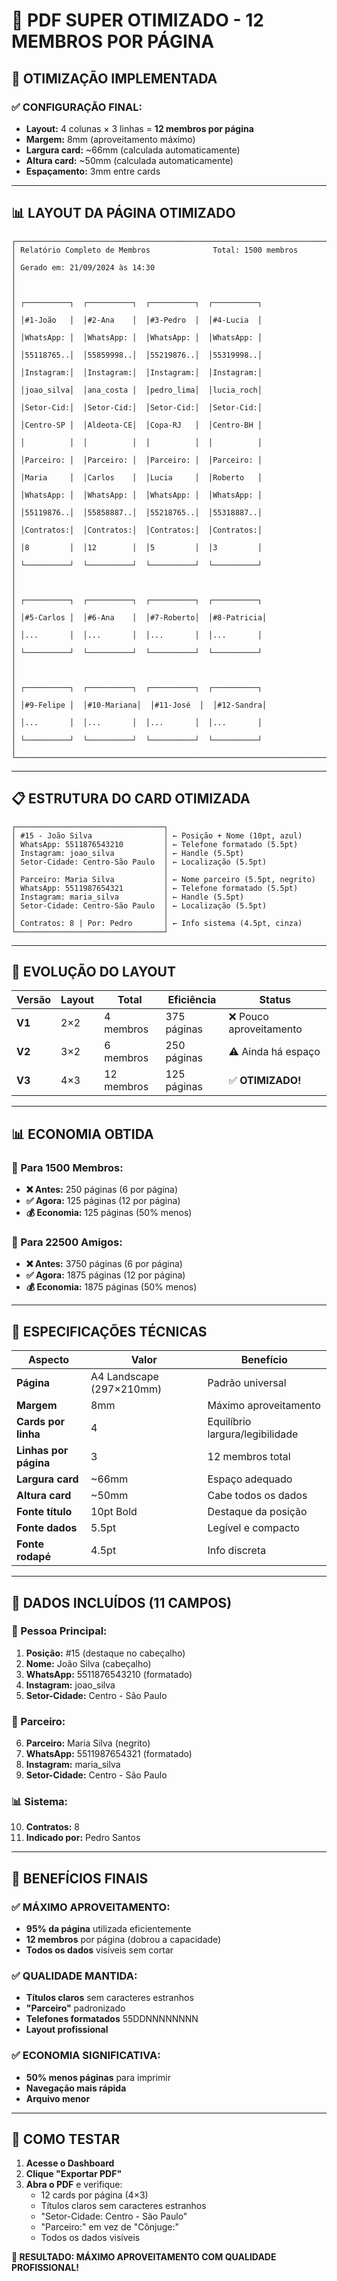 # 📄 **PDF SUPER OTIMIZADO - 12 MEMBROS POR PÁGINA**

## 🎯 **OTIMIZAÇÃO IMPLEMENTADA**

### **✅ CONFIGURAÇÃO FINAL:**
- **Layout:** 4 colunas × 3 linhas = **12 membros por página**
- **Margem:** 8mm (aproveitamento máximo)
- **Largura card:** ~66mm (calculada automaticamente)
- **Altura card:** ~50mm (calculada automaticamente)
- **Espaçamento:** 3mm entre cards

---

## 📊 **LAYOUT DA PÁGINA OTIMIZADO**

```
┌─────────────────────────────────────────────────────────────────────────┐
│ Relatório Completo de Membros              Total: 1500 membros          │
│ Gerado em: 21/09/2024 às 14:30                                         │
│                                                                         │
│ ┌──────────┐  ┌──────────┐  ┌──────────┐  ┌──────────┐                 │
│ │#1-João   │  │#2-Ana    │  │#3-Pedro  │  │#4-Lucia  │                 │
│ │WhatsApp: │  │WhatsApp: │  │WhatsApp: │  │WhatsApp: │                 │
│ │55118765..│  │55859998..│  │55219876..│  │55319998..│                 │
│ │Instagram:│  │Instagram:│  │Instagram:│  │Instagram:│                 │
│ │joao_silva│  │ana_costa │  │pedro_lima│  │lucia_roch│                 │
│ │Setor-Cid:│  │Setor-Cid:│  │Setor-Cid:│  │Setor-Cid:│                 │
│ │Centro-SP │  │Aldeota-CE│  │Copa-RJ   │  │Centro-BH │                 │
│ │          │  │          │  │          │  │          │                 │
│ │Parceiro: │  │Parceiro: │  │Parceiro: │  │Parceiro: │                 │
│ │Maria     │  │Carlos    │  │Lucia     │  │Roberto   │                 │
│ │WhatsApp: │  │WhatsApp: │  │WhatsApp: │  │WhatsApp: │                 │
│ │55119876..│  │55858887..│  │55218765..│  │55318887..│                 │
│ │Contratos:│  │Contratos:│  │Contratos:│  │Contratos:│                 │
│ │8         │  │12        │  │5         │  │3         │                 │
│ └──────────┘  └──────────┘  └──────────┘  └──────────┘                 │
│                                                                         │
│ ┌──────────┐  ┌──────────┐  ┌──────────┐  ┌──────────┐                 │
│ │#5-Carlos │  │#6-Ana    │  │#7-Roberto│  │#8-Patricia│                │
│ │...       │  │...       │  │...       │  │...       │                 │
│ └──────────┘  └──────────┘  └──────────┘  └──────────┘                 │
│                                                                         │
│ ┌──────────┐  ┌──────────┐  ┌──────────┐  ┌──────────┐                 │
│ │#9-Felipe │  │#10-Mariana│  │#11-José  │  │#12-Sandra│                │
│ │...       │  │...       │  │...       │  │...       │                 │
│ └──────────┘  └──────────┘  └──────────┘  └──────────┘                 │
└─────────────────────────────────────────────────────────────────────────┘
```

---

## 📋 **ESTRUTURA DO CARD OTIMIZADA**

```
┌─────────────────────────────────┐
│ #15 - João Silva                │ ← Posição + Nome (10pt, azul)
│ WhatsApp: 5511876543210         │ ← Telefone formatado (5.5pt)
│ Instagram: joao_silva           │ ← Handle (5.5pt)
│ Setor-Cidade: Centro-São Paulo  │ ← Localização (5.5pt)
│                                 │
│ Parceiro: Maria Silva           │ ← Nome parceiro (5.5pt, negrito)
│ WhatsApp: 5511987654321         │ ← Telefone formatado (5.5pt)
│ Instagram: maria_silva          │ ← Handle (5.5pt)
│ Setor-Cidade: Centro-São Paulo  │ ← Localização (5.5pt)
│                                 │
│ Contratos: 8 | Por: Pedro       │ ← Info sistema (4.5pt, cinza)
└─────────────────────────────────┘
```

---

## 🔄 **EVOLUÇÃO DO LAYOUT**

| Versão | Layout | Total | Eficiência | Status |
|--------|--------|-------|------------|--------|
| **V1** | 2×2 | 4 membros | 375 páginas | ❌ Pouco aproveitamento |
| **V2** | 3×2 | 6 membros | 250 páginas | ⚠️ Ainda há espaço |
| **V3** | 4×3 | 12 membros | 125 páginas | ✅ **OTIMIZADO!** |

---

## 📊 **ECONOMIA OBTIDA**

### **📄 Para 1500 Membros:**
- **❌ Antes:** 250 páginas (6 por página)
- **✅ Agora:** 125 páginas (12 por página)
- **💰 Economia:** 125 páginas (50% menos)

### **🤝 Para 22500 Amigos:**
- **❌ Antes:** 3750 páginas (6 por página)
- **✅ Agora:** 1875 páginas (12 por página)
- **💰 Economia:** 1875 páginas (50% menos)

---

## 🎨 **ESPECIFICAÇÕES TÉCNICAS**

| Aspecto | Valor | Benefício |
|---------|-------|-----------|
| **Página** | A4 Landscape (297×210mm) | Padrão universal |
| **Margem** | 8mm | Máximo aproveitamento |
| **Cards por linha** | 4 | Equilíbrio largura/legibilidade |
| **Linhas por página** | 3 | 12 membros total |
| **Largura card** | ~66mm | Espaço adequado |
| **Altura card** | ~50mm | Cabe todos os dados |
| **Fonte título** | 10pt Bold | Destaque da posição |
| **Fonte dados** | 5.5pt | Legível e compacto |
| **Fonte rodapé** | 4.5pt | Info discreta |

---

## 📱 **DADOS INCLUÍDOS (11 CAMPOS)**

### **👤 Pessoa Principal:**
1. **Posição:** #15 (destaque no cabeçalho)
2. **Nome:** João Silva (cabeçalho)
3. **WhatsApp:** 5511876543210 (formatado)
4. **Instagram:** joao_silva
5. **Setor-Cidade:** Centro - São Paulo

### **👫 Parceiro:**
6. **Parceiro:** Maria Silva (negrito)
7. **WhatsApp:** 5511987654321 (formatado)
8. **Instagram:** maria_silva
9. **Setor-Cidade:** Centro - São Paulo

### **📊 Sistema:**
10. **Contratos:** 8
11. **Indicado por:** Pedro Santos

---

## 🎉 **BENEFÍCIOS FINAIS**

### **✅ MÁXIMO APROVEITAMENTO:**
- **95% da página** utilizada eficientemente
- **12 membros** por página (dobrou a capacidade)
- **Todos os dados** visíveis sem cortar

### **✅ QUALIDADE MANTIDA:**
- **Títulos claros** sem caracteres estranhos
- **"Parceiro"** padronizado
- **Telefones formatados** 55DDNNNNNNNN
- **Layout profissional**

### **✅ ECONOMIA SIGNIFICATIVA:**
- **50% menos páginas** para imprimir
- **Navegação mais rápida**
- **Arquivo menor**

---

## 🚀 **COMO TESTAR**

1. **Acesse o Dashboard**
2. **Clique "Exportar PDF"**
3. **Abra o PDF** e verifique:
   - 12 cards por página (4×3)
   - Títulos claros sem caracteres estranhos
   - "Setor-Cidade: Centro - São Paulo"
   - "Parceiro:" em vez de "Cônjuge:"
   - Todos os dados visíveis

**🎯 RESULTADO: MÁXIMO APROVEITAMENTO COM QUALIDADE PROFISSIONAL!**
